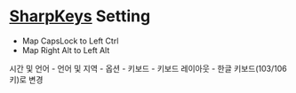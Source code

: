 # [SharpKeys](http://www.randyrants.com/tag/sharpkeys/) Setting

- Map CapsLock to Left Ctrl
- Map Right Alt to Left Alt

시간 및 언어 - 언어 및 지역 - 옵션 - 키보드 - 키보드 레이아웃 - 한글 키보드(103/106키)로 변경
